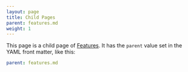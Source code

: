 ```yaml
---
layout: page
title: Child Pages
parent: features.md
weight: 1
---
```


This page is a child page of [Features](/jekyll-materialdocs/features).  It has the ```parent``` value set in the YAML front matter, like this:

```yaml
parent: features.md
```
